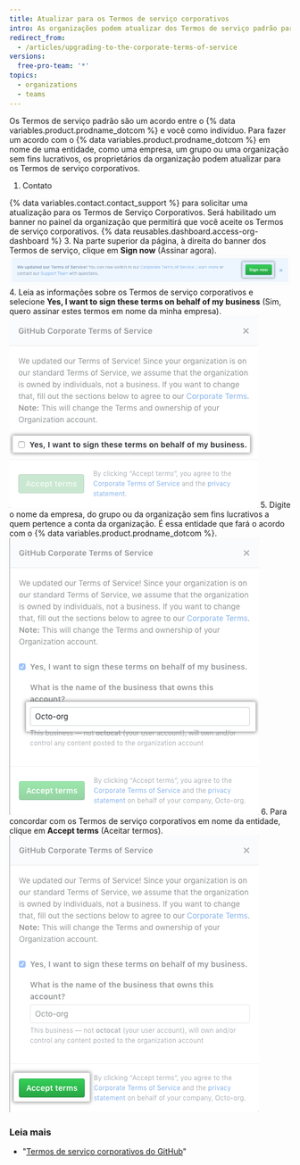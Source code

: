 ```yaml
---
title: Atualizar para os Termos de serviço corporativos
intro: As organizações podem atualizar dos Termos de serviço padrão para os Termos de serviço corporativos.
redirect_from:
  - /articles/upgrading-to-the-corporate-terms-of-service
versions:
  free-pro-team: '*'
topics:
  - organizations
  - teams
---
```


Os Termos de serviço padrão são um acordo entre o {% data variables.product.prodname_dotcom %} e você como indivíduo. Para fazer um acordo com o {% data variables.product.prodname_dotcom %} em nome de uma entidade, como uma empresa, um grupo ou uma organização sem fins lucrativos, os proprietários da organização podem atualizar para os Termos de serviço corporativos.

1. Contato

{% data variables.contact.contact_support %} para solicitar uma atualização para os Termos de Serviço Corporativos. Será habilitado um banner no painel da organização que permitirá que você aceite os Termos de serviço corporativos.
{% data reusables.dashboard.access-org-dashboard %}
3. Na parte superior da página, à direita do banner dos Termos de serviço, clique em **Sign now** (Assinar agora). ![Botão Sign now (Assinar agora)](/assets/images/help/organizations/sign-now-button.png)
4. Leia as informações sobre os Termos de serviço corporativos e selecione **Yes, I want to sign these terms on behalf of my business** (Sim, quero assinar estes termos em nome da minha empresa). ![Caixa de seleção para assinar em nome da empresa](/assets/images/help/organizations/sign-on-behalf-business.png)
5. Digite o nome da empresa, do grupo ou da organização sem fins lucrativos a quem pertence a conta da organização. É essa entidade que fará o acordo com o {% data variables.product.prodname_dotcom %}. ![Campo Business name (Nome da empresa)](/assets/images/help/organizations/business-name-field.png)
6. Para concordar com os Termos de serviço corporativos em nome da entidade, clique em **Accept terms** (Aceitar termos). ![Botão Accept terms (Aceitar termos)](/assets/images/help/organizations/accept-terms-button.png)

### Leia mais
- "[Termos de serviço corporativos do GitHub](/articles/github-corporate-terms-of-service/)"
